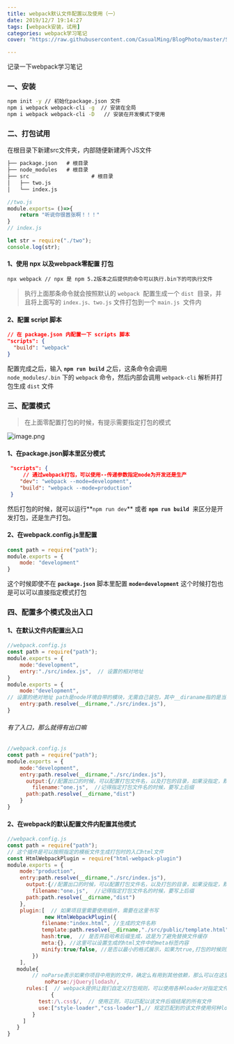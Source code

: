 ```yaml
---
title: webpack默认文件配置以及使用（一）
date: 2019/12/7 19:14:27 
tags: [webpack安装，试用]
categories: webpack学习笔记
cover: "https://raw.githubusercontent.com/CasualMing/BlogPhoto/master/Snipaste_2019-12-07_19-16-17.png"

---
```


记录一下webpack学习笔记

<!--more-->

### 一、安装

```bash
npm init -y // 初始化package.json 文件
npm i webpack webpack-cli -g  // 安装在全局
npm i webpack webpack-cli -D   // 安装在开发模式下使用
```

### 二、打包试用

在根目录下新建src文件夹，内部随便新建两个JS文件

```markdown
├── package.json   # 根目录
├── node_modules   # 根目录
├── src                    # 根目录
│   ├── two.js
│   └── index.js
```

```javascript
//two.js
module.exports= ()=>{
    return "听说你很嚣张啊！！！"
}
// index.js

let str = require("./two");
console.log(str);
```

#### 1、使用 npx 以及webpack零配置 打包

```bash
npx webpack // npx 是 npm 5.2版本之后提供的命令可以执行.bin下的可执行文件
```

> 执行上面那条命令就会按照默认的 `webpack`  配置生成一个 `dist`  目录，并且将上面写的 `index.js、two.js` 文件打包到一个 `main.js`  文件内

#### 2、配置 script 脚本

```json
// 在 package.json 内配置一下 scripts 脚本
"scripts": {
  "build": "webpack"
}
```

配置完成之后，输入 **`npm run build`** 之后，这条命令会调用 `node_modules/.bin` 下的 `webpack` 命令，然后内部会调用 `webpack-cli` 解析并打包生成 `dist` 文件

### 三、配置模式

> 在上面零配置打包的时候，有提示需要指定打包的模式

![image.png](https://cdn.nlark.com/yuque/0/2019/png/221851/1574775041820-40da0d1d-b9ed-4021-9cf9-abe070178052.png#align=left&display=inline&height=208&name=image.png&originHeight=208&originWidth=844&size=16303&status=done&style=none&width=844)

#### 1、在package.json脚本里区分模式

```json
 "scripts": {   
     // 通过webpack打包，可以使用--传递参数指定mode为开发还是生产
    "dev": "webpack --mode=development",
    "build": "webpack --mode=production"
 }
```

然后打包的时候，就可以运行**`npm run dev`** 或者 **`npm run build`**  来区分是开发打包，还是生产打包。

#### 2、在webpack.config.js里配置

```javascript
const path = require("path");
module.exports = {
    mode: "development"
}
```

这个时候即使不在 **`package.json`** 脚本里配置 **`mode=development`** 这个时候打包也是可以可以直接指定模式打包

### 四、配置多个模式及出入口

#### 1、在默认文件内配置出入口

```javascript
//webpack.config.js
const path = require("path");
module.exports = {
    mode:"development",
    entry:"./src/index.js",  // 设置的相对地址
}
module.exports = {
    mode:"development",
// 设置的绝对地址 path是node环境自带的模块，无需自己装包，其中__diraname指的是当前文件根目录到当前文件的路径
    entry:path.resolve(__dirname,"./src/index.js"), 
}
```

###### 有了入口，那么就得有出口嘛

```javascript
//webpack.config.js
const path = require("path");
module.exports = {
    mode:"development",
    entry:path.resolve(__dirname,"./src/index.js"), 
      output:{//配置出口的时候，可以配置打包文件名，以及打包的目录，如果没指定，默认打包到dist目录下的main.js下
        filename:"one.js",  //记得指定打包文件名的时候，要写上后缀
      path:path.resolve(__dirname,"dist")
    }
}
```

#### 2、在webpack的默认配置文件内配置其他模式

```javascript
//webpack.config.js
const path = require("path");
// 这个插件是可以按照指定的模板文件生成打包时的入口html文件
const HtmlWebpackPlugin = require("html-webpack-plugin")
module.exports = {
    mode:"production",
    entry:path.resolve(__dirname,"./src/index.js"), 
      output:{//配置出口的时候，可以配置打包文件名，以及打包的目录，如果没指定，默认打包到dist目录下的main.js下
        filename:"one.js",  //记得指定打包文件名的时候，要写上后缀
      path:path.resolve(__dirname,"dist")
    },
    plugin:[  // 如果项目里需要使用插件，需要在这里书写
            new HtmlWebpackPlugin({
           filename:"index.html", //生成的文件名称
           template:path.resolve(__dirname,"./src/public/template.html"), //依赖的模板文件是在哪里
           hash:true,  // 是否开启哈希后缀生成，这是为了避免替换文件缓存
           meta:{}, //这里可以设置生成的html文件中的meta标签内容
           minify:true/false, //是否以最小的格式展示，如果为true,打包的时候则压缩为一行
        })
    ],
   module{
        // noParse表示如果你项目中用到的文件，确定么有用到其他依赖，那么可以在这里声明，在打包的时候webpack就不会再去检查改文件是否有依赖文件
            noParse:/jQuery|lodash/,
      rules:[  // webpack提供让我们自定义打包规则，可以使用各种loader对指定文件进行打包转化
              {
          test:/\.css$/,  // 使用正则，可以匹配以该文件后缀结尾的所有文件
          use:["style-loader","css-loader"],// 规定匹配到的该文件使用何种loader转化,loader是从右往左解析加载，所以书写顺序很重要！
        }
     ]
   }
}
```
